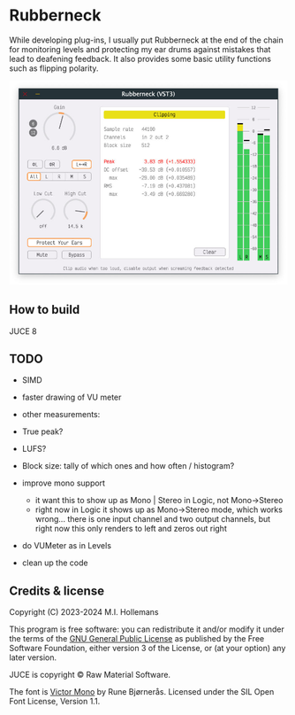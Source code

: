 # Rubberneck

While developing plug-ins, I usually put Rubberneck at the end of the chain for monitoring levels and protecting my ear drums against mistakes that lead to deafening feedback. It also provides some basic utility functions such as flipping polarity.

![Screenshot of Rubberneck](Rubberneck.jpg)

## How to build

JUCE 8

## TODO

-	SIMD
- faster drawing of VU meter

-	other measurements:
  -	True peak?
  -	LUFS?
  -	Block size: tally of which ones and how often / histogram?

- improve mono support
  - it want this to show up as Mono | Stereo in Logic, not Mono->Stereo
  - right now in Logic it shows up as Mono->Stereo mode, which works wrong... there is
    one input channel and two output channels, but right now this only renders to left
    and zeros out right

- do VUMeter as in Levels
- clean up the code

## Credits & license

Copyright (C) 2023-2024 M.I. Hollemans

This program is free software: you can redistribute it and/or modify it under the terms of the [GNU General Public License](https://www.gnu.org/licenses/gpl-3.0.en.html) as published by the Free Software Foundation, either version 3 of the License, or (at your option) any later version.

JUCE is copyright © Raw Material Software.

The font is [Victor Mono](https://rubjo.github.io/victor-mono/) by Rune Bjørnerås. Licensed under the SIL Open Font License, Version 1.1.
